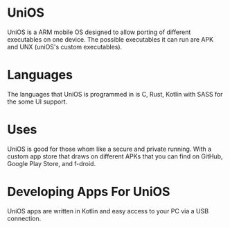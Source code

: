 # UniOS
UniOS is a ARM mobile OS designed to allow porting of different executables on one device. 
The possible executables it can run are APK and UNX (uniOS's custom executables).

# Languages
The languages that UniOS is programmed in is C, Rust, Kotlin with SASS for the some UI support.

# Uses
UniOS is good for those whom like a secure and private running. With a custom app store that draws on different APKs that you can find on GitHub, Google Play Store, and f-droid.

# Developing Apps For UniOS
UniOS apps are written in Kotlin and easy access to your PC via a USB connection.
